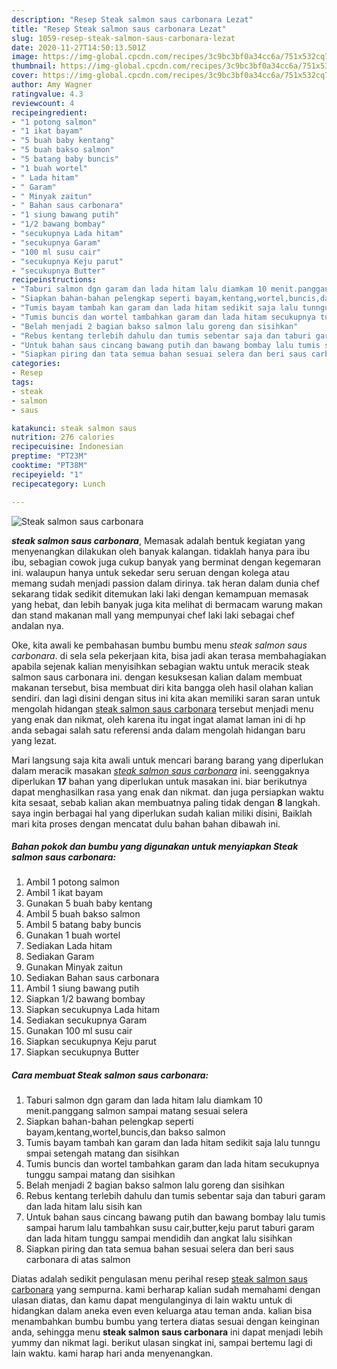 ```yaml
---
description: "Resep Steak salmon saus carbonara Lezat"
title: "Resep Steak salmon saus carbonara Lezat"
slug: 1059-resep-steak-salmon-saus-carbonara-lezat
date: 2020-11-27T14:50:13.501Z
image: https://img-global.cpcdn.com/recipes/3c9bc3bf0a34cc6a/751x532cq70/steak-salmon-saus-carbonara-foto-resep-utama.jpg
thumbnail: https://img-global.cpcdn.com/recipes/3c9bc3bf0a34cc6a/751x532cq70/steak-salmon-saus-carbonara-foto-resep-utama.jpg
cover: https://img-global.cpcdn.com/recipes/3c9bc3bf0a34cc6a/751x532cq70/steak-salmon-saus-carbonara-foto-resep-utama.jpg
author: Amy Wagner
ratingvalue: 4.3
reviewcount: 4
recipeingredient:
- "1 potong salmon"
- "1 ikat bayam"
- "5 buah baby kentang"
- "5 buah bakso salmon"
- "5 batang baby buncis"
- "1 buah wortel"
- " Lada hitam"
- " Garam"
- " Minyak zaitun"
- " Bahan saus carbonara"
- "1 siung bawang putih"
- "1/2 bawang bombay"
- "secukupnya Lada hitam"
- "secukupnya Garam"
- "100 ml susu cair"
- "secukupnya Keju parut"
- "secukupnya Butter"
recipeinstructions:
- "Taburi salmon dgn garam dan lada hitam lalu diamkam 10 menit.panggang salmon sampai matang sesuai selera"
- "Siapkan bahan-bahan pelengkap seperti bayam,kentang,wortel,buncis,dan bakso salmon"
- "Tumis bayam tambah kan garam dan lada hitam sedikit saja lalu tunngu smpai setengah matang dan sisihkan"
- "Tumis buncis dan wortel tambahkan garam dan lada hitam secukupnya tunggu sampai matang dan sisihkan"
- "Belah menjadi 2 bagian bakso salmon lalu goreng dan sisihkan"
- "Rebus kentang terlebih dahulu dan tumis sebentar saja dan taburi garam dan lada hitam lalu sisih kan"
- "Untuk bahan saus cincang bawang putih dan bawang bombay lalu tumis sampai harum lalu tambahkan susu cair,butter,keju parut taburi garam dan lada hitam tunggu sampai mendidih dan angkat lalu sisihkan"
- "Siapkan piring dan tata semua bahan sesuai selera dan beri saus carbonara di atas salmon"
categories:
- Resep
tags:
- steak
- salmon
- saus

katakunci: steak salmon saus 
nutrition: 276 calories
recipecuisine: Indonesian
preptime: "PT23M"
cooktime: "PT38M"
recipeyield: "1"
recipecategory: Lunch

---
```



![Steak salmon saus carbonara](https://img-global.cpcdn.com/recipes/3c9bc3bf0a34cc6a/751x532cq70/steak-salmon-saus-carbonara-foto-resep-utama.jpg)

<b><i>steak salmon saus carbonara</i></b>, Memasak adalah bentuk kegiatan yang menyenangkan dilakukan oleh banyak kalangan. tidaklah hanya para ibu ibu, sebagian cowok juga cukup banyak yang berminat dengan kegemaran ini. walaupun hanya untuk sekedar seru seruan dengan kolega atau memang sudah menjadi passion dalam dirinya. tak heran dalam dunia chef sekarang tidak sedikit ditemukan laki laki dengan kemampuan memasak yang hebat, dan lebih banyak juga kita melihat di bermacam warung makan dan stand makanan mall yang mempunyai chef laki laki sebagai chef andalan nya.

Oke, kita awali ke pembahasan bumbu bumbu menu <i>steak salmon saus carbonara</i>. di sela sela pekerjaan kita, bisa jadi akan terasa membahagiakan apabila sejenak kalian menyisihkan sebagian waktu untuk meracik steak salmon saus carbonara ini. dengan kesuksesan kalian dalam membuat makanan tersebut, bisa membuat diri kita bangga oleh hasil olahan kalian sendiri. dan lagi disini dengan situs ini kita akan memiliki saran saran untuk mengolah hidangan <u>steak salmon saus carbonara</u> tersebut menjadi menu yang enak dan nikmat, oleh karena itu ingat ingat alamat laman ini di hp anda sebagai salah satu referensi anda dalam mengolah hidangan baru yang lezat.




Mari langsung saja kita awali untuk mencari barang barang yang diperlukan dalam meracik masakan <u><i>steak salmon saus carbonara</i></u> ini. seenggaknya diperlukan <b>17</b> bahan yang diperlukan untuk masakan ini. biar berikutnya dapat menghasilkan rasa yang enak dan nikmat. dan juga persiapkan waktu kita sesaat, sebab kalian akan membuatnya paling tidak dengan <b>8</b> langkah. saya ingin berbagai hal yang diperlukan sudah kalian miliki disini, Baiklah mari kita proses dengan mencatat dulu bahan bahan dibawah ini.

<!--inarticleads1-->

##### Bahan pokok dan bumbu yang digunakan untuk menyiapkan Steak salmon saus carbonara:

1. Ambil 1 potong salmon
1. Ambil 1 ikat bayam
1. Gunakan 5 buah baby kentang
1. Ambil 5 buah bakso salmon
1. Ambil 5 batang baby buncis
1. Gunakan 1 buah wortel
1. Sediakan  Lada hitam
1. Sediakan  Garam
1. Gunakan  Minyak zaitun
1. Sediakan  Bahan saus carbonara
1. Ambil 1 siung bawang putih
1. Siapkan 1/2 bawang bombay
1. Siapkan secukupnya Lada hitam
1. Sediakan secukupnya Garam
1. Gunakan 100 ml susu cair
1. Siapkan secukupnya Keju parut
1. Siapkan secukupnya Butter




<!--inarticleads2-->

##### Cara membuat Steak salmon saus carbonara:

1. Taburi salmon dgn garam dan lada hitam lalu diamkam 10 menit.panggang salmon sampai matang sesuai selera
1. Siapkan bahan-bahan pelengkap seperti bayam,kentang,wortel,buncis,dan bakso salmon
1. Tumis bayam tambah kan garam dan lada hitam sedikit saja lalu tunngu smpai setengah matang dan sisihkan
1. Tumis buncis dan wortel tambahkan garam dan lada hitam secukupnya tunggu sampai matang dan sisihkan
1. Belah menjadi 2 bagian bakso salmon lalu goreng dan sisihkan
1. Rebus kentang terlebih dahulu dan tumis sebentar saja dan taburi garam dan lada hitam lalu sisih kan
1. Untuk bahan saus cincang bawang putih dan bawang bombay lalu tumis sampai harum lalu tambahkan susu cair,butter,keju parut taburi garam dan lada hitam tunggu sampai mendidih dan angkat lalu sisihkan
1. Siapkan piring dan tata semua bahan sesuai selera dan beri saus carbonara di atas salmon




Diatas adalah sedikit pengulasan menu perihal resep <u>steak salmon saus carbonara</u> yang sempurna. kami berharap kalian sudah memahami dengan ulasan diatas, dan kamu dapat mengulanginya di lain waktu untuk di hidangkan dalam aneka even even keluarga atau teman anda. kalian bisa menambahkan bumbu bumbu yang tertera diatas sesuai dengan keinginan anda, sehingga menu <b>steak salmon saus carbonara</b> ini dapat menjadi lebih yummy dan nikmat lagi. berikut ulasan singkat ini, sampai bertemu lagi di lain waktu. kami harap hari anda menyenangkan.
